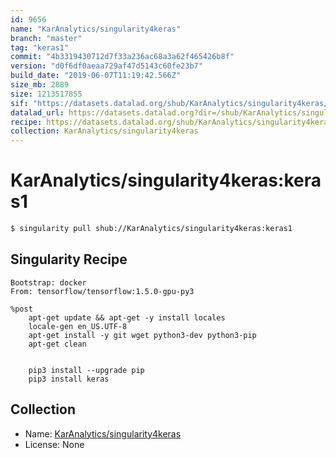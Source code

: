 ```yaml
---
id: 9656
name: "KarAnalytics/singularity4keras"
branch: "master"
tag: "keras1"
commit: "4b3319430712d7f33a236ac68a3a62f465426b8f"
version: "d0f6df0aeaa729af47d5143c60fe23b7"
build_date: "2019-06-07T11:19:42.566Z"
size_mb: 2889
size: 1213517855
sif: "https://datasets.datalad.org/shub/KarAnalytics/singularity4keras/keras1/2019-06-07-4b331943-d0f6df0a/d0f6df0aeaa729af47d5143c60fe23b7.simg"
datalad_url: https://datasets.datalad.org?dir=/shub/KarAnalytics/singularity4keras/keras1/2019-06-07-4b331943-d0f6df0a/
recipe: https://datasets.datalad.org/shub/KarAnalytics/singularity4keras/keras1/2019-06-07-4b331943-d0f6df0a/Singularity
collection: KarAnalytics/singularity4keras
---
```


# KarAnalytics/singularity4keras:keras1

```bash
$ singularity pull shub://KarAnalytics/singularity4keras:keras1
```

## Singularity Recipe

```singularity
Bootstrap: docker
From: tensorflow/tensorflow:1.5.0-gpu-py3

%post
    apt-get update && apt-get -y install locales
    locale-gen en_US.UTF-8
    apt-get install -y git wget python3-dev python3-pip
    apt-get clean

   
    pip3 install --upgrade pip
    pip3 install keras
```

## Collection

 - Name: [KarAnalytics/singularity4keras](https://github.com/KarAnalytics/singularity4keras)
 - License: None

